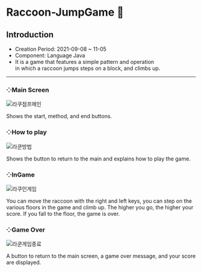 # Raccoon-JumpGame 🦝

## Introduction
  * Creation Period: 2021-09-08 ~ 11-05
  * Component: Language Java
  * It is a game that features a simple pattern and operation <br> in which a raccoon jumps steps on a block, and climbs up.
***
### ⁘Main Screen
![라쿠점프메인](https://user-images.githubusercontent.com/99002828/162566247-3088b42b-6712-43f8-ba13-582c29c78d84.png)

Shows the start, method, and end buttons.

### ⁘How to play
![라쿤방법](https://user-images.githubusercontent.com/99002828/162566296-982745fa-b218-461f-b551-92b6a855d2cb.png)

Shows the button to return to the main and explains how to play the game.

### ⁘InGame
![라쿠인게임](https://user-images.githubusercontent.com/99002828/162566340-aad89058-ce2f-4862-8032-bfcf0fa3d9a6.png)

You can move the raccoon with the right and left keys, you can step on the various floors in the game and climb up.
The higher you go, the higher your score. If you fall to the floor, the game is over.

### ⁘Game Over
![라쿤게임종료](https://user-images.githubusercontent.com/99002828/162566442-291f1645-e27a-4423-acc9-6d86177bcbc7.png)

A button to return to the main screen, a game over message, and your score are displayed.

